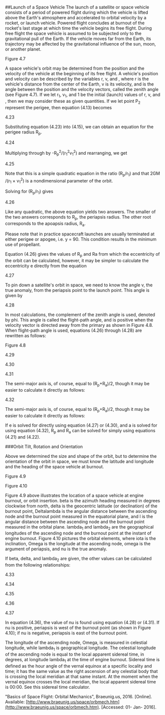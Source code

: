 ##Launch of a Space Vehicle
The launch of a satellite or space vehicle consists of a period of powered flight during which the vehicle is lifted above the Earth's atmosphere and accelerated to orbital velocity by a rocket, or launch vehicle. Powered flight concludes at burnout of the rocket's last stage at which time the vehicle begins its free flight. During free flight the space vehicle is assumed to be subjected only to the gravitational pull of the Earth. If the vehicle moves far from the Earth, its trajectory may be affected by the gravitational influence of the sun, moon, or another planet.

Figure 4.7

A space vehicle's orbit may be determined from the position and the velocity of the vehicle at the beginning of its free flight. A vehicle's position and velocity can be described by the variables r, v, and , where r is the vehicle's distance from the center of the Earth, v is its velocity, and  is the angle between the position and the velocity vectors, called the zenith angle (see Figure 4.7). If we let  r<sub>1</sub>, v<sub>1</sub>, and 1 be the initial (launch) values of  r, v, and , then we may consider these as given quantities. If we let point P<sub>2</sub> represent the perigee, then equation (4.13) becomes

4.23

Substituting equation (4.23) into (4.15), we can obtain an equation for the perigee radius R<sub>p</sub>.

4.24

Multiplying through by -R<sub>p</sub><sup>2</sup>/(r<sub>1</sub><sup>2</sup>v<sub>1</sub><sup>2</sup>) and rearranging, we get

4.25

Note that this is a simple quadratic equation in the ratio (R<sub>p</sub>/r<sub>1</sub>) and that 2GM /(r<sub>1</sub> × v<sub>1</sub><sup>2</sup>) is a nondimensional parameter of the orbit.

Solving for (R<sub>p</sub>/r<sub>1</sub>) gives

4.26

Like any quadratic, the above equation yields two answers. The smaller of the two answers corresponds to R<sub>p</sub>, the periapsis radius. The other root corresponds to the apoapsis radius, R<sub>a</sub>.

Please note that in practice spacecraft launches are usually terminated at either perigee or apogee, i.e. y = 90. This condition results in the minimum use of propellant.

Equation (4.26) gives the values of R<sub>p</sub> and Ra from which the eccentricity of the orbit can be calculated, however, it may be simpler to calculate the eccentricity e directly from the equation

4.27

To pin down a satellite's orbit in space, we need to know the angle v, the true anomaly, from the periapsis point to the launch point. This angle is given by

4.28

In most calculations, the complement of the zenith angle is used, denoted by phi. This angle is called the flight-path angle, and is positive when the velocity vector is directed away from the primary as shown in Figure 4.8. When flight-path angle is used, equations (4.26) through (4.28) are rewritten as follows:

Figure 4.8

4.29

4.30

4.31

The semi-major axis is, of course, equal to (R<sub>p</sub>+R<sub>a</sub>)/2, though it may be easier to calculate it directly as follows:

4.32

The semi-major axis is, of course, equal to (R<sub>p</sub>+R<sub>a</sub>)/2, though it may be easier to calculate it directly as follows:

If e is solved for directly using equation (4.27) or (4.30), and a is solved for using equation (4.32), R<sub>p</sub> and R<sub>a</sub> can be solved for simply using equations (4.21) and (4.22).

###Orbit Tilt, Rotation and Orientation

Above we determined the size and shape of the orbit, but to determine the orientation of the orbit in space, we must know the latitude and longitude and the heading of the space vehicle at burnout.

Figure 4.9

Figure 4.10

Figure 4.9 above illustrates the location of a space vehicle at engine burnout, or orbit insertion. beta is the azimuth heading measured in degrees clockwise from north, delta is the geocentric latitude (or declination) of the burnout point, Deltalambda is the angular distance between the ascending node and the burnout point measured in the equatorial plane, and l is the angular distance between the ascending node and the burnout point measured in the orbital plane. lambda<sub>1</sub> and lambda<sub>2</sub> are the geographical longitudes of the ascending node and the burnout point at the instant of engine burnout. Figure 4.10 pictures the orbital elements, where iota is the inclination, Omega is the longitude at the ascending node, omega is the argument of periapsis, and nu is the true anomaly.

If beta, delta, and lambda<sub>2</sub> are given, the other values can be calculated from the following relationships:

4.33

4.34

4.35

4.36

4.37

In equation (4.36), the value of nu is found using equation (4.28) or (4.31). If nu is positive, periapsis is west of the burnout point (as shown in Figure 4.10); if nu is negative, periapsis is east of the burnout point.

The longitude of the ascending node, Omega, is measured in celestial longitude, while lambda<sub>1</sub> is geographical longitude. The celestial longitude of the ascending node is equal to the local apparent sidereal time, in degrees, at longitude lambda<sub>1</sub> at the time of engine burnout. Sidereal time is defined as the hour angle of the vernal equinox at a specific locality and time; it has the same value as the right ascension of any celestial body that is crossing the local meridian at that same instant. At the moment when the vernal equinox crosses the local meridian, the local apparent sidereal time is 00:00. See this sidereal time calculator.

"Basics of Space Flight: Orbital Mechanics", Braeunig.us, 2016. [Online]. Available: [http://www.braeunig.us/space/orbmech.htm](http://www.braeunig.us/space/orbmech.htm). [Accessed: 01- Jan- 2016].
